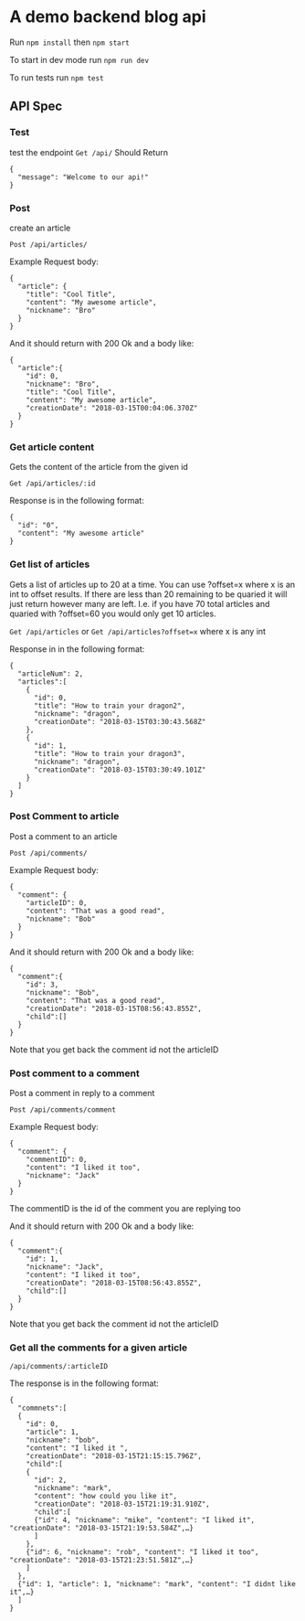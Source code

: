 # A demo backend blog api
Run `npm install` then `npm start`

To start in dev mode run `npm run dev`

To run tests run `npm test`

## API Spec

### Test
test the endpoint
`Get /api/`
Should Return
```
{
  "message": "Welcome to our api!"
}
```

### Post
create an article

`Post /api/articles/`

Example Request body:
```
{
  "article": {
    "title": "Cool Title",
    "content": "My awesome article",
    "nickname": "Bro"
  }
}
```
And it should return with 200 Ok and a body like:
```
{
  "article":{
    "id": 0,
    "nickname": "Bro",
    "title": "Cool Title",
    "content": "My awesome article",
    "creationDate": "2018-03-15T00:04:06.370Z"
  }
}
```

### Get article content
Gets the content of the article from the given id

`Get /api/articles/:id`

Response is in the following format:
```
{
  "id": "0",
  "content": "My awesome article"
}
```

### Get list of articles
Gets a list of articles up to 20 at a time.
You can use ?offset=x where x is an int to offset results.
If there are less than 20 remaining to be quaried it will just return however many are left.
I.e. if you have 70 total articles and quaried with ?offset=60 you would only get 10 articles.

`Get /api/articles` or `Get /api/articles?offset=x` where x is any int

Response in in the following format:
```
{
  "articleNum": 2,
  "articles":[
    {
      "id": 0,
      "title": "How to train your dragon2",
      "nickname": "dragon",
      "creationDate": "2018-03-15T03:30:43.568Z"
    },
    {
      "id": 1,
      "title": "How to train your dragon3",
      "nickname": "dragon",
      "creationDate": "2018-03-15T03:30:49.101Z"
    }
  ]
}

```

### Post Comment to article
Post a comment to an article

`Post /api/comments/`

Example Request body:
```
{
  "comment": {
    "articleID": 0,
    "content": "That was a good read",
    "nickname": "Bob"
  }
}
```
And it should return with 200 Ok and a body like:

```
{
  "comment":{
    "id": 3,
    "nickname": "Bob",
    "content": "That was a good read",
    "creationDate": "2018-03-15T08:56:43.855Z",
    "child":[]
  }
}
```
Note that you get back the comment id not the articleID

### Post comment to a comment
Post a comment in reply to a comment

`Post /api/comments/comment`

Example Request body:
```
{
  "comment": {
    "commentID": 0,
    "content": "I liked it too",
    "nickname": "Jack"
  }
}
```
The commentID is the id of the comment you are replying too

And it should return with 200 Ok and a body like:

```
{
  "comment":{
    "id": 1,
    "nickname": "Jack",
    "content": "I liked it too",
    "creationDate": "2018-03-15T08:56:43.855Z",
    "child":[]
  }
}
```
Note that you get back the comment id not the articleID

### Get all the comments for a given article

`/api/comments/:articleID`

The response is in the following format:
```
{
  "commnets":[
  {
    "id": 0,
    "article": 1,
    "nickname": "bob",
    "content": "I liked it ",
    "creationDate": "2018-03-15T21:15:15.796Z",
    "child":[
    {
      "id": 2,
      "nickname": "mark",
      "content": "how could you like it",
      "creationDate": "2018-03-15T21:19:31.910Z",
      "child":[
      {"id": 4, "nickname": "mike", "content": "I liked it", "creationDate": "2018-03-15T21:19:53.584Z",…}
      ]
    },
    {"id": 6, "nickname": "rob", "content": "I liked it too", "creationDate": "2018-03-15T21:23:51.581Z",…}
    ]
  },
  {"id": 1, "article": 1, "nickname": "mark", "content": "I didnt like it",…}
  ]
}
```




